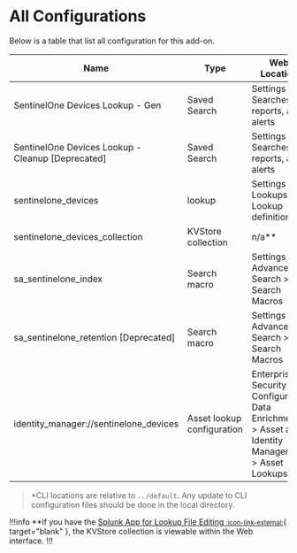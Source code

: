 # All Configurations

Below is a table that list all configuration for this add-on.

Name | Type | Web Location | CLI Location\* | Description
---- | ---- | ------------ | ------------- | -----------
SentinelOne Devices Lookup - Gen | Saved Search | Settings > Searches reports, and alerts | savedsearches.conf | Populates the lookup file `sentinelone_devices`.
SentinelOne Devices Lookup - Cleanup \[Deprecated\] | Saved Search | Settings > Searches reports, and alerts | savedsearches.conf | removes old entries from kvstore lookup: `sentinelone_devices`.
sentinelone_devices | lookup | Settings > Lookups > Lookup definitions | transforms.conf | Lookup definition for the KVstore collection `sentinelone_devices_collection`.
sentinelone_devices_collection | KVStore collection | n/a\*\* | collections.conf | KVstore configuration.
sa_sentinelone_index | Search macro | Settings > Advanced Search > Search Macros | macros.conf | Index definition for the sentinelone index that contains the sourcetype `sentinelone:channel:agents`.
sa_sentinelone_retention \[Deprecated\] | Search macro | Settings > Advanced Search > Search Macros | macros.conf | The amount of time for the device not being updated before it is removed from the lookup. `default "-2d"`
identity_manager://sentinelone_devices | Asset lookup configuration | Enterprise Security > Configure > Data Enrichment > Asset and Identity Management > Asset Lookups | inputs.conf | Asset configuration lookup to load SentinelOne devices into the asset database.

> \*CLI locations are relative to `../default`. Any update to CLI configuration files should be done in the local directory.

!!!info
**If you have the [Splunk App for Lookup File Editing <small>:icon-link-external:</small>](https://splunkbase.splunk.com/app/263){ target="blank" }, the KVStore collection is viewable within the Web interface.
!!!
